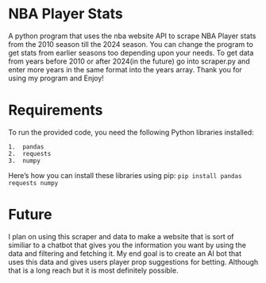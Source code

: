 # NBA Player Stats
A python program that uses the nba website API to scrape NBA Player stats from the 2010 season till the 2024 season.
You can change the program to get stats from earlier seasons too depending upon your needs. To get data from years before 2010 or after 2024(in the future) go into scraper.py and enter more years in the same format into the years array.
Thank you for using my program and Enjoy!

# Requirements
To run the provided code, you need the following Python libraries installed:

	1.	pandas
	2.	requests
	3.	numpy

Here’s how you can install these libraries using pip:
```pip install pandas requests numpy```

# Future
I plan on using this scraper and data to make a website that is sort of similiar to a chatbot that gives you the information you want by using the data and filtering and fetching it. My end goal is to create an AI bot that uses this data and gives users player prop suggestions for betting. Although that is a long reach but it is most definitely possible.
